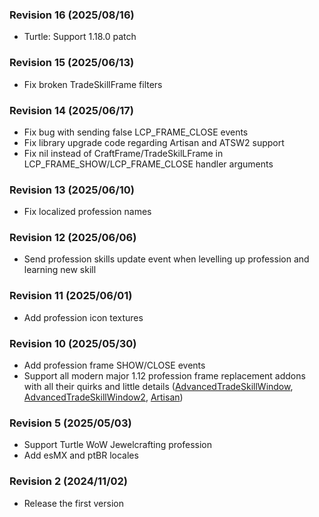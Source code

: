 ### Revision 16 (2025/08/16)
- Turtle: Support 1.18.0 patch

### Revision 15 (2025/06/13)
- Fix broken TradeSkillFrame filters

### Revision 14 (2025/06/17)
- Fix bug with sending false LCP_FRAME_CLOSE events
- Fix library upgrade code regarding Artisan and ATSW2 support
- Fix nil instead of CraftFrame/TradeSkilLFrame in LCP_FRAME_SHOW/LCP_FRAME_CLOSE handler arguments

### Revision 13 (2025/06/10)
- Fix localized profession names

### Revision 12 (2025/06/06)
- Send profession skills update event when levelling up profession and learning new skill

### Revision 11 (2025/06/01)
- Add profession icon textures

### Revision 10 (2025/05/30)
- Add profession frame SHOW/CLOSE events
- Support all modern major 1.12 profession frame replacement addons with all their quirks and little details ([AdvancedTradeSkillWindow](https://github.com/laytya/AdvancedTradeSkillWindow-vanilla), [AdvancedTradeSkillWindow2](https://github.com/Shellyoung/AdvancedTradeSkillWindow2), [Artisan](https://github.com/Otari98/Artisan))

### Revision 5 (2025/05/03)
- Support Turtle WoW Jewelcrafting profession
- Add esMX and ptBR locales

### Revision 2 (2024/11/02)
- Release the first version
